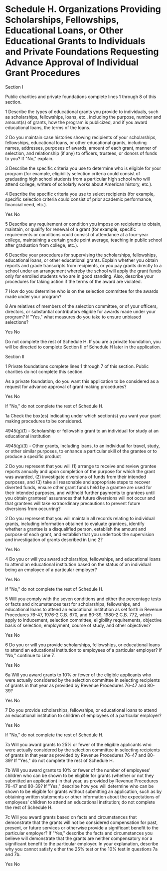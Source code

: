 # Schedule H. Organizations Providing Scholarships, Fellowships, Educational Loans, or Other Educational Grants to Individuals and Private Foundations Requesting Advance Approval of Individual Grant Procedures

Section I

Public charities and private foundations complete lines 1 through 8 of this section.

1 Describe the types of educational grants you provide to individuals, such as scholarships, fellowships, loans, etc., including the purpose, number and amount(s) of grants, how the program is publicized, and if you award educational loans, the terms of the loans.

2 Do you maintain case histories showing recipients of your scholarships, fellowships, educational loans, or other educational grants, including names, addresses, purposes of awards, amount of each grant, manner of selection, and relationship (if any) to officers, trustees, or donors of funds to you? If "No," explain.

3 Describe the specific criteria you use to determine who is eligible for your program (for example, eligibility selection criteria could consist of graduating high school students from a particular high school who will attend college, writers of scholarly works about American history, etc.).

4 Describe the specific criteria you use to select recipients (for example, specific selection criteria could consist of prior academic performance, financial need, etc.).

Yes
No

5 Describe any requirement or condition you impose on recipients to obtain, maintain, or qualify for renewal of a grant (for example, specific requirements or conditions could consist of attendance at a four-year college, maintaining a certain grade point average, teaching in public school after graduation from college, etc.).


6 Describe your procedures for supervising the scholarships, fellowships, educational loans, or other educational grants. Explain whether you obtain reports and grade transcripts from recipients, or you pay grants directly to a school under an arrangement whereby the school will apply the grant funds only for enrolled students who are in good standing. Also, describe your procedures for taking action if the terms of the award are violated.

7 How do you determine who is on the selection committee for the awards made under your program?

8 Are relatives of members of the selection committee, or of your officers, directors, or substantial contributors eligible for awards made under your program? If "Yes," what measures do you take to ensure unbiased selections?

Yes
No

Do not complete the rest of Schedule H. If you are a private foundation, you will be directed to complete Section II of Schedule H later in the application.

Section II

1 Private foundations complete lines 1 through 7 of this section. Public charities do not complete this section.

As a private foundation, do you want this application to be considered as a request for advance approval of grant making procedures?

Yes
No

If "No," do not complete the rest of Schedule H.

1a Check the box(es) indicating under which section(s) you want your grant making procedures to be considered.

4945(g)(1) - Scholarship or fellowship grant to an individual for study at an educational institution

4945(g)(3) - Other grants, including loans, to an individual for travel, study, or other similar purposes, to enhance a particular skill of the grantee or to produce a specific product

2 Do you represent that you will (1) arrange to receive and review grantee reports annually and upon completion of the purpose for which the grant was awarded, (2) investigate diversions of funds from their intended purposes, and (3) take all reasonable and appropriate steps to recover diverted funds, ensure other grant funds held by a grantee are used for their intended purposes, and withhold further payments to grantees until you obtain grantees' assurances that future diversions will not occur and that grantees will take extraordinary precautions to prevent future diversions from occurring?

2 Do you represent that you will maintain all records relating to individual grants, including information obtained to evaluate grantees, identify whether a grantee is a disqualified person, establish the amount and purpose of each grant, and establish that you undertook the supervision and investigation of grants described in Line 2?

Yes
No

4 Do you or will you award scholarships, fellowships, and educational loans to attend an educational institution based on the status of an individual being an employee of a particular employer?

Yes
No

If "No," do not complete the rest of Schedule H.

5 Will you comply with the seven conditions and either the percentage tests or facts and circumstances test for scholarships, fellowships, and educational loans to attend an educational institution as set forth in Revenue Procedures 76-47, 1976-2 C.B. 670, and 80-39, 1980-2 C.B. 772, which apply to inducement, selection committee, eligibility requirements, objective basis of selection, employment, course of study, and other objectives?

Yes
No

6 Do you or will you provide scholarships, fellowships, or educational loans to attend an educational institution to employees of a particular employer? If "No," continue to Line 7.

Yes
No

6a Will you award grants to 10% or fewer of the eligible applicants who were actually considered by the selection committee in selecting recipients of grants in that year as provided by Revenue Procedures 76-47 and 80-39?

Yes
No

7 Do you provide scholarships, fellowships, or educational loans to attend an educational institution to children of employees of a particular employer?

Yes
No

If "No," do not complete the rest of Schedule H.

7a Will you award grants to 25% or fewer of the eligible applicants who were actually considered by the selection committee in selecting recipients of grants in that year as provided by Revenue Procedures 76-47 and 80-39? If "Yes," do not complete the rest of Schedule H.

7b Will you award grants to 10% or fewer of the number of employees' children who can be shown to be eligible for grants (whether or not they submitted an application) in that year, as provided by Revenue Procedures 76-47 and 80-39? If "Yes," describe how you will determine who can be shown to be eligible for grants without submitting an application, such as by obtaining written statements or other information about the expectations of employees' children to attend an educational institution; do not complete the rest of Schedule H.

7c Will you award grants based on facts and circumstances that demonstrate that the grants will not be considered compensation for past, present, or future services or otherwise provide a significant benefit to the particular employer? If "Yes," describe the facts and circumstances you believe will demonstrate that the grants are neither compensatory nor a significant benefit to the particular employer. In your explanation, describe why you cannot satisfy either the 25% test or the 10% test in questions 7a and 7b.

Yes
No
